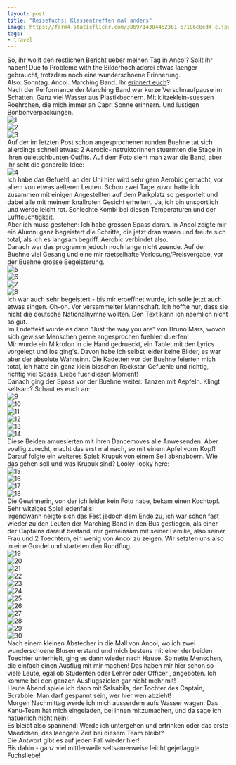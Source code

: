 ```yaml
---
layout: post
title: "Reisefuchs: Klassentreffen mal anders"
image: https://farm4.staticflickr.com/3869/14384462361_67106e8ed4_c.jpg
tags:
- travel
---
```


So, ihr wollt den restlichen Bericht ueber meinen Tag in Ancol? Sollt ihr haben! Due to Probleme with the Bilderhochladerei etwas laenger gebraucht, trotzdem noch eine wunderschoene Erinnerung.  
Also: Sonntag. Ancol. Marching Band. Ihr [erinnert euch](http://fuchsgehtum.de/reisefuchs-bangin-ancol/)?  
Nach der Performance der Marching Band war kurze Verschnaufpause im Schatten. Ganz viel Wasser aus Plastikbechern. Mit klitzeklein-suessen Roehrchen, die mich immer an Capri Sonne erinnern. Und lustigen Bonbonverpackungen.   
![1](https://farm4.staticflickr.com/3859/14201007099_69f6a7bcf5_c.jpg)  
![2](https://farm3.staticflickr.com/2900/14369248211_65ff3e2837_c.jpg)  
![3](https://farm6.staticflickr.com/5318/14201061939_98a028864c_c.jpg)  
Auf der im letzten Post schon angesprochenen runden Buehne tat sich allerdings schnell etwas: 2 Aerobic-Instruktorinnen stuermten die Stage in ihren quietschbunten Outfits. Auf dem Foto sieht man zwar die Band, aber ihr seht die generelle Idee:  
![4](https://farm6.staticflickr.com/5077/14201063169_712ec0832f_c.jpg)  
Ich habe das Gefuehl, an der Uni hier wird sehr gern Aerobic gemacht, vor allem von etwas aelteren Leuten. Schon zwei Tage zuvor hatte ich zusammen mit einigen Angestellten auf dem Parkplatz so gesportelt und dabei alle mit meinem knallroten Gesicht erheitert. Ja, ich bin unsportlich und werde leicht rot. Schlechte Kombi bei diesen Temperaturen und der Luftfeuchtigkeit.  
Aber ich muss gestehen: Ich habe grossen Spass daran. In Ancol zeigte mir ein Alumni ganz begeistert die Schritte, die jetzt dran waren und freute sich total, als ich es langsam begriff. Aerobic verbindet also.  
Danach war das programm jedoch noch lange nicht zuende. Auf der Buehne viel Gesang und eine mir raetselhafte Verlosung/Preisvergabe, vor der Buehne grosse Begeisterung.  
![5](https://farm3.staticflickr.com/2921/14387814545_871c7221dc_c.jpg)  
![6](https://farm4.staticflickr.com/3869/14384462361_67106e8ed4_c.jpg)  
![7](https://farm3.staticflickr.com/2897/14384580491_37db32af17_c.jpg)  
![8](https://farm6.staticflickr.com/5236/14384462391_b98a78ebd8_c.jpg)  
Ich war auch sehr begeistert - bis mir eroeffnet wurde, ich solle jetzt auch etwas singen. Oh-oh. Vor versammelter Mannschaft. Ich hoffte nur, dass sie nicht die deutsche Nationalhymne wollten. Den Text kann ich naemlich nicht so gut.  
Im Endeffekt wurde es dann "Just the way you are" von Bruno Mars, wovon sich gewisse Menschen gerne angesprochen fuehlen duerfen!  
Mir wurde ein Mikrofon in die Hand gedrueckt, ein Tablet mit den Lyrics vorgelegt und los ging's. Davon habe ich selbst leider keine Bilder, es war aber der absolute Wahnsinn. Die Kadetten vor der Buehne feierten mich total, ich hatte ein ganz klein bisschen Rockstar-Gefuehle und richtig, richtig viel Spass. Liebe fuer diesen Moment!  
Danach ging der Spass vor der Buehne weiter: Tanzen mit Aepfeln. Klingt seltsam? Schaut es euch an:  
![9](https://farm3.staticflickr.com/2924/14407985783_a315347da1_c.jpg)  
![10](https://farm3.staticflickr.com/2940/14364813756_5d0f4a8420_c.jpg)  
![11](https://farm4.staticflickr.com/3866/14407987383_d3b9d90fa6_c.jpg)  
![12](https://farm4.staticflickr.com/3908/14407986383_10c4c22180_c.jpg)  
![13](https://farm4.staticflickr.com/3865/14407986743_ca05b975ea_c.jpg)  
![14](https://farm6.staticflickr.com/5516/14364814346_45e3a64e77_c.jpg)  
Diese Beiden amuesierten mit ihren Dancemoves alle Anwesenden. Aber voellig zurecht,  macht das erst mal nach, so mit einem Apfel vorm Kopf!  
Darauf folgte ein weiteres Spiel: Krupuk von einem Seil abknabbern. Wie das gehen soll und was Krupuk sind? Looky-looky here:  
![15](https://farm6.staticflickr.com/5480/14201281979_5a536be199_c.jpg)  
![16](https://farm4.staticflickr.com/3843/14201282399_9f8d2066e0_c.jpg)  
![17](https://farm6.staticflickr.com/5116/14201282629_734bfd9cba_c.jpg)  
![18](https://farm4.staticflickr.com/3921/14201282619_f464308eeb_c.jpg)  
Die Gewinnerin, von der ich leider kein Foto habe, bekam einen Kochtopf. Sehr witziges Spiel jedenfalls!  
Irgendwann neigte sich das Fest jedoch dem Ende zu, ich war schon fast wieder zu den Leuten der Marching Band in den Bus gestiegen, als einer der Captains darauf bestand, mir gemeinsam mit seiner Familie, also seiner Frau und 2 Toechtern, ein wenig von Ancol zu zeigen. Wir setzten uns also in eine Gondel und starteten den Rundflug.  
![19](https://farm3.staticflickr.com/2911/14384581291_372aa8113f_c.jpg)  
![20](https://farm6.staticflickr.com/5579/14201627290_2fd7f63104_c.jpg)  
![21](https://farm3.staticflickr.com/2900/14384611761_be358684dc_c.jpg)  
![22](https://farm6.staticflickr.com/5508/14384612141_c2fd3d3052_c.jpg)  
![23](https://farm6.staticflickr.com/5503/14201626550_0b150a8ddd_c.jpg)  
![24](https://farm4.staticflickr.com/3869/14384611771_308744a5e0_c.jpg)  
![25](https://farm4.staticflickr.com/3894/14201626370_f212ec4cf8_c.jpg)  
![26](https://farm4.staticflickr.com/3914/14384612371_c56852ba19_c.jpg)  
![27](https://farm6.staticflickr.com/5192/14201626810_14c1965c0a_c.jpg)  
![28](https://farm4.staticflickr.com/3925/14201627310_a06a8ac285_c.jpg)  
![29](https://farm3.staticflickr.com/2936/14201627020_9406e62a19_c.jpg)  
![30](https://farm3.staticflickr.com/2922/14384612401_44212d334c_c.jpg)  
Nach einem kleinen Abstecher in die Mall von Ancol, wo ich zwei wunderschoene Blusen erstand und mich bestens mit einer der beiden Toechter unterhielt, ging es dann wieder nach Hause. So nette Menschen, die einfach einen Ausflug mit mir machen! Das haben mir hier schon so viele Leute, egal ob Studenten oder Lehrer oder Officer , angeboten. Ich komme bei den ganzen Ausflugszielen gar nicht mehr mit!  
Heute Abend spiele ich dann mit Salsabila, der Tochter des Captain, Scrabble. Man darf gespannt sein, wer hier wen abzieht!  
Morgen Nachmittag werde ich mich ausserdem aufs Wasser wagen: Das Kanu-Team hat mich eingeladen, bei ihnen mitzumachen, und da sage ich natuerlich nicht nein!  
Es bleibt also spannend: Werde ich untergehen und ertrinken oder das erste Maedchen, das laengere Zeit bei diesem Team bleibt?  
Die Antwort gibt es auf jeden Fall wieder hier!  
Bis dahin - ganz viel mittlerweile seltsamerweise leicht gejetlaggte Fuchsliebe!


